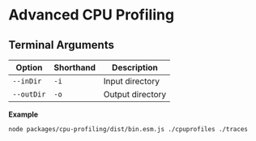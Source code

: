 # Advanced CPU Profiling

## Terminal Arguments

| Option     | Shorthand | Description      |
|------------|-----------|------------------|
| `--inDir`  | `-i`      | Input directory  |
| `--outDir` | `-o`      | Output directory |

**Example**

```sh
node packages/cpu-profiling/dist/bin.esm.js ./cpuprofiles ./traces
```
